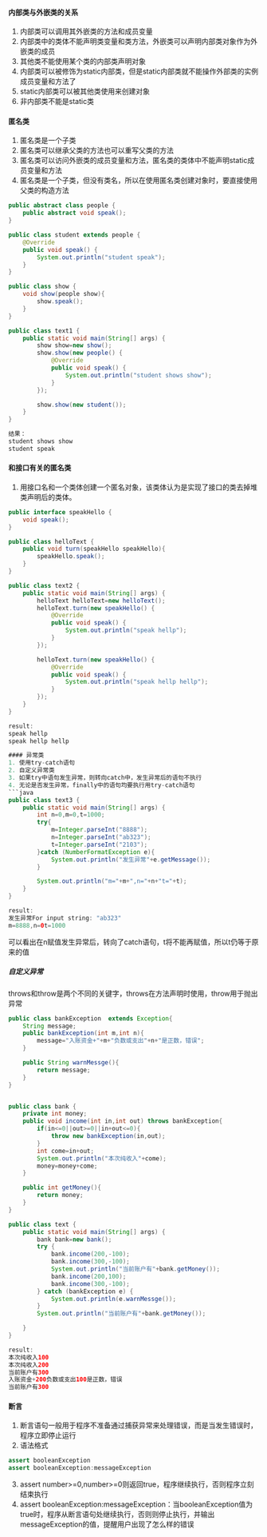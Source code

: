 #### 内部类与外嵌类的关系
1. 内部类可以调用其外嵌类的方法和成员变量
2. 内部类中的类体不能声明类变量和类方法，外嵌类可以声明内部类对象作为外嵌类的成员
3. 其他类不能使用某个类的内部类声明对象
4. 内部类可以被修饰为static内部类，但是static内部类就不能操作外部类的实例成员变量和方法了
5. static内部类可以被其他类使用来创建对象
6. 非内部类不能是static类

#### 匿名类
1. 匿名类是一个子类
2. 匿名类可以继承父类的方法也可以重写父类的方法
3. 匿名类可以访问外嵌类的成员变量和方法，匿名类的类体中不能声明static成员变量和方法
4. 匿名类是一个子类，但没有类名，所以在使用匿名类创建对象时，要直接使用父类的构造方法
```java
public abstract class people {
    public abstract void speak();
}

public class student extends people {
    @Override
    public void speak() {
        System.out.println("student speak");
    }
}

public class show {
    void show(people show){
        show.speak();
    }
}

public class text1 {
    public static void main(String[] args) {
        show show=new show();
        show.show(new people() {
            @Override
            public void speak() {
                System.out.println("student shows show");
            }
        });

        show.show(new student());
    }
}

结果：
student shows show
student speak
```
#### 和接口有关的匿名类
1. 用接口名和一个类体创建一个匿名对象，该类体认为是实现了接口的类去掉堆类声明后的类体。
```java
public interface speakHello {
    void speak();
}

public class helloText {
    public void turn(speakHello speakHello){
        speakHello.speak();
    }
}

public class text2 {
    public static void main(String[] args) {
        helloText helloText=new helloText();
        helloText.turn(new speakHello() {
            @Override
            public void speak() {
                System.out.println("speak hellp");
            }
        });

        helloText.turn(new speakHello() {
            @Override
            public void speak() {
                System.out.println("speak hellp hellp");
            }
        });
    }
}

result:
speak hellp
speak hellp hellp

#### 异常类
1. 使用try-catch语句
2. 自定义异常类
3. 如果try中语句发生异常，则转向catch中，发生异常后的语句不执行
4. 无论是否发生异常，finally中的语句均要执行用try-catch语句
```java
public class text3 {
    public static void main(String[] args) {
        int n=0,m=0,t=1000;
        try{
            m=Integer.parseInt("8888");
            n=Integer.parseInt("ab323");
            t=Integer.parseInt("2103");
        }catch (NumberFormatException e){
            System.out.println("发生异常"+e.getMessage());
        }

        System.out.println("m="+m+",n="+n+"t="+t);
    }
}

result:
发生异常For input string: "ab323"
m=8888,n=0t=1000
```
可以看出在n赋值发生异常后，转向了catch语句，t将不能再赋值，所以t仍等于原来的值

##### 自定义异常
throws和throw是两个不同的关键字，throws在方法声明时使用，throw用于抛出异常
```java
public class bankException  extends Exception{
    String message;
    public bankException(int m,int n){
        message="入账资金+"+m+"负数或支出"+n+"是正数，错误";
    }

    public String warnMessge(){
        return message;
    }
}


public class bank {
    private int money;
    public void income(int in,int out) throws bankException{
        if(in<=0||out>=0||in+out<=0){
            throw new bankException(in,out);
        }
        int come=in+out;
        System.out.println("本次纯收入"+come);
        money=money+come;
    }

    public int getMoney(){
        return money;
    }
}

public class text {
    public static void main(String[] args) {
        bank bank=new bank();
        try {
            bank.income(200,-100);
            bank.income(300,-100);
            System.out.println("当前账户有"+bank.getMoney());
            bank.income(200,100);
            bank.income(300,-100);
        } catch (bankException e) {
            System.out.println(e.warnMessge());
        }
        System.out.println("当前账户有"+bank.getMoney());

    }
}

result:
本次纯收入100
本次纯收入200
当前账户有300
入账资金+200负数或支出100是正数，错误
当前账户有300
```
#### 断言
1. 断言语句一般用于程序不准备通过捕获异常来处理错误，而是当发生错误时，程序立即停止运行
2. 语法格式
```java
assert booleanException
assert booleanException:messageException
```
3. assert number>=0,number>=0则返回true，程序继续执行，否则程序立刻结束执行
4. assert booleanException:messageException：当booleanException值为true时，程序从断言语句处继续执行，否则则停止执行，并输出messageException的值，提醒用户出现了怎么样的错误
